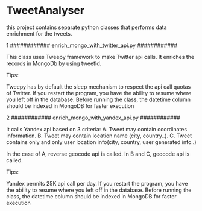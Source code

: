 # TweetAnalyser
this project contains separate python classes that performs data enrichment for the tweets. 

1 ############ enrich_mongo_with_twitter_api.py ############

This class uses Tweepy framework to make Twitter api calls. It enriches the records in MongoDb by using tweetId.

Tips:

Tweepy has by default the sleep mechanism to respect the api call quotas of Twitter.
If you restart the program, you have the ability to resume where you left off in the database.
Before running the class, the datetime column should be indexed in MongoDB for faster execution


2 ############ enrich_mongo_with_yandex_api.py ############

It calls Yandex api based on 3 criteria: A. Tweet may contain coordinates information. B. Tweet may contain location name (city, country..). C. Tweet contains only and only user location info(city, country, user generated info..)

In the case of A, reverse geocode api is called. In B and C, geocode api is called.

Tips:

Yandex permits 25K api call per day.
If you restart the program, you have the ability to resume where you left off in the database.
Before running the class, the datetime column should be indexed in MongoDB for faster execution
